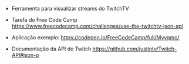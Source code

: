 - Ferramenta para  visualizar streams do TwitchTV

- Tarefa do Free Code Camp
https://www.freecodecamp.com/challenges/use-the-twitchtv-json-api

- Aplicação exemplo:
https://codepen.io/FreeCodeCamp/full/Myvqmo/

- Documentação da API do Twitch
https://github.com/justintv/Twitch-API#json-p